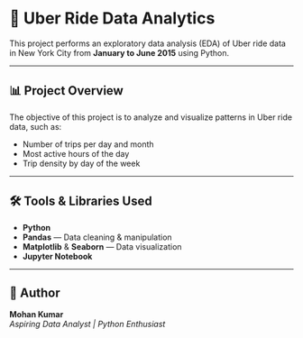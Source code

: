 # 🚖 Uber Ride Data Analytics

This project performs an exploratory data analysis (EDA) of Uber ride data in New York City from **January to June 2015** using Python.

---

## 📊 Project Overview

The objective of this project is to analyze and visualize patterns in Uber ride data, such as:

- Number of trips per day and month
- Most active hours of the day
- Trip density by day of the week

---

## 🛠️ Tools & Libraries Used

- **Python**
- **Pandas** — Data cleaning & manipulation  
- **Matplotlib** & **Seaborn** — Data visualization  
- **Jupyter Notebook**

---

## 🙌 Author

**Mohan Kumar**  
*Aspiring Data Analyst | Python Enthusiast*


